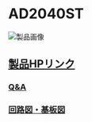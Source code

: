 # AD2040ST

![製品画像](https://bit-trade-one.co.jp/wp/wp-content/uploads/2023/06/1030-1024x483.jpg)





## [製品HPリンク](https://bit-trade-one.co.jp/ad2040st/) 

### [Q&A](FAQ.md)

### [回路図・基板図](https://github.com/bit-trade-one/AD2040ST/tree/master/Schematics)

